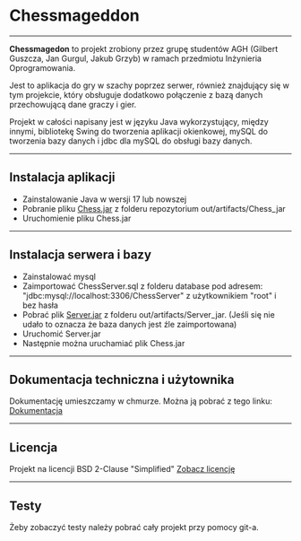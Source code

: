 # Chessmageddon
---
**Chessmagedon** to projekt zrobiony przez grupę studentów AGH (Gilbert Guszcza, Jan Gurgul, Jakub Grzyb) w ramach przedmiotu Inżynieria Oprogramowania. 

Jest to aplikacja do gry w szachy poprzez serwer, również znajdujący się w tym projekcie, który obsługuje dodatkowo połączenie z bazą danych przechowującą dane graczy i gier.

Projekt w całości napisany jest w języku Java wykorzystujący, między innymi, bibliotekę Swing do tworzenia aplikacji okienkowej, mySQL do tworzenia bazy danych i jdbc dla mySQL do obsługi bazy danych.

---

## Instalacja aplikacji
 * Zainstalowanie Java w wersji 17 lub nowszej
 * Pobranie pliku [Chess.jar](https://github.com/Isdre/Chessmageddon/blob/master/out/artifacts/Chess_jar/Chess.jar) z folderu repozytorium out/artifacts/Chess_jar
 * Uruchomienie pliku Chess.jar

---

## Instalacja serwera i bazy
* Zainstalować mysql
* Zaimportować ChessServer.sql z folderu database pod adresem: "jdbc:mysql://localhost:3306/ChessServer" z użytkownikiem "root" i bez hasła
* Pobrać plik [Server.jar](https://github.com/Isdre/Chessmageddon/blob/master/out/artifacts/Server_jar/Server.jar) z folderu out/artifacts/Server_jar. (Jeśli się nie udało to oznacza że baza danych jest źle zaimportowana)
* Uruchomić Server.jar
* Następnie można uruchamiać plik Chess.jar

---

## Dokumentacja techniczna i użytownika
Dokumentację umieszczamy w chmurze. Można ją pobrać z tego linku: [Dokumentacja](https://drive.google.com/drive/folders/1jNw_qbgocLBruFItsxFw_-JkBM3K9EvW?usp=sharing)

---

## Licencja
Projekt na licencji BSD 2-Clause "Simplified"
[Zobacz licencję](https://github.com/Isdre/Chessmageddon/blob/master/LICENSE)

---

## Testy
Żeby zobaczyć testy należy pobrać cały projekt przy pomocy git-a.

